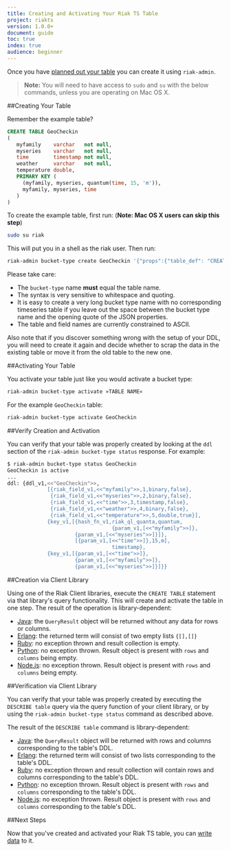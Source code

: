 ```yaml
---
title: Creating and Activating Your Riak TS Table
project: riakts
version: 1.0.0+
document: guide
toc: true
index: true
audience: beginner
---
```


[erlang]: http://docs.basho.com/riakts/1.2.0/developing/erlang#query2
[java]: http://docs.basho.com/riakts/1.2.0/developing/java#query
[nodejs]: http://docs.basho.com/riakts/1.2.0/developing/nodejs#query
[planning]: http://docs.basho.com/riakts/1.2.0/using/planning
[python]: http://docs.basho.com/riakts/1.2.0/developing/python#query
[ruby]: http://docs.basho.com/riakts/1.2.0/developing/ruby#sql-queries
[writing]: http://docs.basho.com/riakts/1.2.0/using/writingdata

Once you have [planned out your table][planning] you can create it using `riak-admin`.

>**Note:** You will need to have access to `sudo` and `su` with the below commands, unless you are operating on Mac OS X.


##Creating Your Table

Remember the example table?

```sql
CREATE TABLE GeoCheckin
(
   myfamily    varchar   not null,
   myseries    varchar   not null,
   time        timestamp not null,
   weather     varchar   not null,
   temperature double,
   PRIMARY KEY (
     (myfamily, myseries, quantum(time, 15, 'm')),
     myfamily, myseries, time
   )
)
```

To create the example table, first run:
(**Note: Mac OS X users can skip this step**)

```bash
sudo su riak
```

This will put you in a shell as the riak user. Then run:

```sh
riak-admin bucket-type create GeoCheckin '{"props":{"table_def": "CREATE TABLE GeoCheckin (myfamily varchar not null, myseries varchar not null, time timestamp not null, weather varchar not null, temperature double, PRIMARY KEY ((myfamily, myseries, quantum(time, 15, 'm')), myfamily, myseries, time))"}}'
```

Please take care:

* The `bucket-type` name **must** equal the table name.
* The syntax is very sensitive to whitespace and quoting.
* It is easy to create a very long bucket type name with no corresponding
  timeseries table if you leave out the space between the bucket type name
  and the opening quote of the JSON properties.
* The table and field names are currently constrained to ASCII.

Also note that if you discover something wrong with the setup of your DDL, you will need to create it again and decide whether to scrap the data in the existing table or move it from the old table to the new one.

##Activating Your Table

You activate your table just like you would activate a bucket type:

```sh
riak-admin bucket-type activate »TABLE NAME«
```

For the example `GeoCheckin` table:

```sh
riak-admin bucket-type activate GeoCheckin
```

##Verify Creation and Activation

You can verify that your table was properly created by looking at the `ddl` section of the `riak-admin bucket-type status` response. For example:

```sh
$ riak-admin bucket-type status GeoCheckin
GeoCheckin is active
...
ddl: {ddl_v1,<<"GeoCheckin">>,
             [{riak_field_v1,<<"myfamily">>,1,binary,false},
              {riak_field_v1,<<"myseries">>,2,binary,false},
              {riak_field_v1,<<"time">>,3,timestamp,false},
              {riak_field_v1,<<"weather">>,4,binary,false},
              {riak_field_v1,<<"temperature">>,5,double,true}],
             {key_v1,[{hash_fn_v1,riak_ql_quanta,quantum,
                                  {param_v1,[<<"myfamily">>]},
                      {param_v1,[<<"myseries">>]}]},
                      [{param_v1,[<<"time">>]},15,m],
                                  timestamp},
             {key_v1,[{param_v1,[<<"time">>]},
                      {param_v1,[<<"myfamily">>]},
                      {param_v1,[<<"myseries">>]}]}}
```

##Creation via Client Library

Using one of the Riak Client libraries, execute the `CREATE TABLE` statement via that library's query functionality. This will create and activate the table in one step. The result of the operation is library-dependent:

* [Java][java]: the `QueryResult` object will be returned without any data for rows or columns.
* [Erlang][erlang]: the returned term will consist of two empty lists `{[],[]}`
* [Ruby][ruby]: no exception thrown and result collection is empty.
* [Python][python]: no exception thrown. Result object is present with `rows` and `columns` being empty.
* [Node.js][nodejs]:  no exception thrown. Result object is present with `rows` and `columns` being empty.


##Verification via Client Library

You can verify that your table was properly created by executing the `DESCRIBE table` query via the query function of your client library, or by using the `riak-admin bucket-type status` command as described above.

The result of the `DESCRIBE table` command is library-dependent:

* [Java][java]: the `QueryResult` object will be returned with rows and columns corresponding to the table's DDL.
* [Erlang][erlang]: the returned term will consist of two lists corresponding to the table's DDL.
* [Ruby][ruby]: no exception thrown and result collection will contain rows and columns corresponding to the table's DDL.
* [Python][python]: no exception thrown. Result object is present with `rows` and `columns` corresponding to the table's DDL.
* [Node.js][nodejs]:  no exception thrown. Result object is present with `rows` and `columns` corresponding to the table's DDL.


##Next Steps

Now that you've created and activated your Riak TS table, you can [write data][writing] to it.
